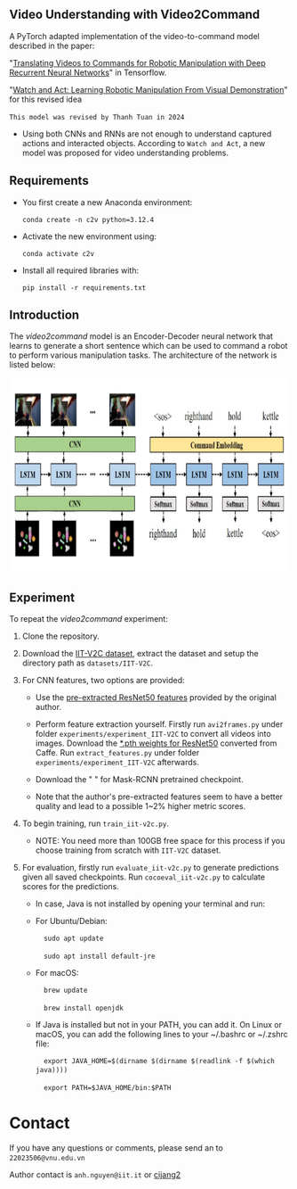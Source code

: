 ## Video Understanding with Video2Command

A PyTorch adapted implementation of the video-to-command model described in the paper:

"[Translating Videos to Commands for Robotic Manipulation with Deep Recurrent Neural Networks](https://sites.google.com/site/video2command/)" in Tensorflow.

"[Watch and Act: Learning Robotic Manipulation From Visual Demonstration](https://www.researchgate.net/publication/369127059_Watch_and_Act_Learning_Robotic_Manipulation_From_Visual_Demonstration)" for this revised idea

`This model was revised by Thanh Tuan in 2024`

- Using both CNNs and RNNs are not enough to understand captured actions and interacted objects. According to `Watch and Act`, a new model was proposed for video understanding problems.

## Requirements
- You first create a new Anaconda environment:

      conda create -n c2v python=3.12.4
- Activate the new environment using:

      conda activate c2v
- Install all required libraries with:

      pip install -r requirements.txt

## Introduction
The *video2command* model is an Encoder-Decoder neural network that learns to generate a short sentence which can be used to command a robot to perform various manipulation tasks. The architecture of the network is listed below:

<p align="center">
  <picture>
    <img alt="image" src="https://github.com/TranThanhTuan2509/video2command-v2/blob/main/images/architecture.png "video2command"" width="600" height="350" style="max-width: 100%;">
  </picture>
</p>

## Experiment
To repeat the *video2command* experiment:
1. Clone the repository.

2. Download the [IIT-V2C dataset](https://sites.google.com/site/iitv2c/), extract the dataset and setup the directory path as `datasets/IIT-V2C`.

4. For CNN features, two options are provided:
     - Use the [pre-extracted ResNet50 features](https://drive.google.com/file/d/1Y_YKHB4Bw6MPXj05S36d1G_3rMx73Uv5/view?usp=sharing) provided by the original author.

     - Perform feature extraction yourself. Firstly run `avi2frames.py` under folder `experiments/experiment_IIT-V2C` to convert all videos into images. Download the [*.pth weights for ResNet50](https://github.com/ruotianluo/pytorch-resnet) converted from Caffe. Run `extract_features.py` under folder `experiments/experiment_IIT-V2C` afterwards.
       
     - Download the " " for Mask-RCNN pretrained checkpoint.
     
     - Note that the author's pre-extracted features seem to have a better quality and lead to a possible 1~2% higher metric scores.

5. To begin training, run `train_iit-v2c.py`.
   - NOTE: You need more than 100GB free space for this process if you choose training from scratch with `IIT-V2C` dataset.

7. For evaluation, firstly run `evaluate_iit-v2c.py` to generate predictions given all saved checkpoints. Run `cocoeval_iit-v2c.py` to calculate scores for the predictions.
      - In case, Java is not installed by opening your terminal and run:
        
      - For Ubuntu/Debian:
        
              sudo apt update
        
              sudo apt install default-jre
   
      - For macOS:
        
              brew update
        
              brew install openjdk
        
      - If Java is installed but not in your PATH, you can add it. On Linux or macOS, you can add the following lines to your ~/.bashrc or ~/.zshrc file:
        
              export JAVA_HOME=$(dirname $(dirname $(readlink -f $(which java))))
        
              export PATH=$JAVA_HOME/bin:$PATH

# Contact
If you have any questions or comments, please send an to `22023506@vnu.edu.vn`

Author contact is `anh.nguyen@iit.it` or [cijang2](https://github.com/cjiang2)
